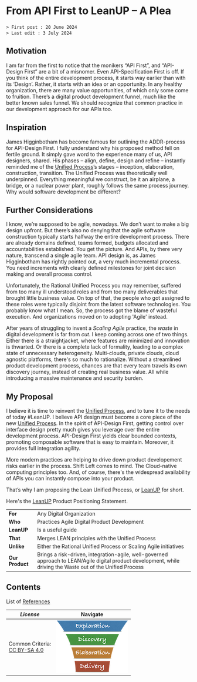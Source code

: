 # From API First to LeanUP – A Plea

```text
> First post : 20 June 2024
> Last edit : 3 July 2024
```

## Motivation

I am far from the first to notice that the monikers “API First”, and “API-Design First” are a bit of a misnomer. Even API-Specification First is off. If you think of the entire development process, it starts way earlier than with its ‘Design’. Rather, it starts with an idea or an opportunity. In any healthy organization, there are many value opportunities, of which only some come to fruition. There’s a digital product development funnel, much like the better known sales funnel. We should recognize that common practice in our development approach for our APIs too.

## Inspiration

James Higginbotham has become famous for outlining the ADDR-process for API-Design First. I fully understand why his proposed method fell on fertile ground. It simply gave word to the experience many of us, API designers, shared. His phases – align, define, design and refine – instantly reminded me of the [Unified Process][up]’s stages – inception, elaboration, construction, transition. The Unified Process was theoretically well underpinned. Everything meaningful we construct, be it an airplane, a bridge, or a nuclear power plant, roughly follows the same process journey. Why would software development be different?

## Further Considerations

I know, we’re supposed to be agile, nowadays. We don’t want to make a big design upfront. But there’s also no denying that the agile software construction typically starts halfway the entire development process. There are already domains defined, teams formed, budgets allocated and accountabilities established. You get the picture. And APIs, by there very nature, transcend a single agile team. API design is, as James Higginbotham has rightly pointed out, a very much incremental process. You need increments with clearly defined milestones for joint decision making and overall process control.

Unfortunately, the Rational Unified Process you may remember, suffered from too many ill understood roles and from too many deliverables that brought little business value. On top of that, the people who got assigned to these roles were typically disjoint from the latest software technologies. You probably know what I mean. So, the process got the blame of wasteful execution. And organizations moved on to adopting 'Agile' instead.

After years of struggling to invent a *Scaling Agile* practice, the *waste* in digital development is far from *cut*. I keep coming across one of two things. Either there is a straightjacket, where features are minimized and innovation is thwarted. Or there is a complete lack of formality, leading to a complex state of unnecessary heterogeneity. Multi-clouds, private clouds, cloud agnostic platforms, there's so much to rationalize. Without a streamlined product development process, chances are that every team travels its own discovery journey, instead of creating real business value. All while introducing a massive maintenance and security burden.

## My Proposal

I believe it is time to reinvent the [Unified Process][up], and to tune it to the needs of today #LeanUP. I believe API design must become a core piece of the new [Unified Process][up]. In the spirit of API-Design First, getting control over interface design pretty much gives you leverage over the entire development process. API-Design First yields clear bounded contexts, promoting composable software that is easy to maintain. Moreover, it provides full integration agility.

More modern practices are helping to drive down product developement risks earlier in the process. Shift Left comes to mind. The Cloud-native computing principles too. And, of course, there's the widespread availability of APIs you can instantly compose into your product.

That’s why I am proposing the Lean Unified Process, or [LeanUP][leanup] for short.

Here's the [LeanUP][leanup] Product Positioning Statement.

| | |
| - | - |
| **For** | Any Digital Organization |
| **Who** | Practices Agile Digital Product Development |
| **LeanUP** | Is a useful guide |
| **That** | Merges LEAN principles with the Unified Process |
| **Unlike** | Either the Rational Unified Process or Scaling Agile initiatives |
| **Our Product** | Brings a risk-driven, integration-agile, well-governed approach to LEAN/Agile digital product development, while driving the Waste out of the Unified Process |

## Contents

List of [References](/LeanUP/References/links.md)

| *License* | Navigate |
| - | - |
|Common Criteria:</BR>[CC BY-SA 4.0](https://creativecommons.org/licenses/by-sa/4.0/deed.en) | [![LeanUP Logo](/LeanUP/Images/leanupLogo-s.png)](/LeanUP/Overview/leanup.md) |

[up]: https://en.wikipedia.org/wiki/Unified_process
[leanup]: /LeanUP/Overview/leanup.md

